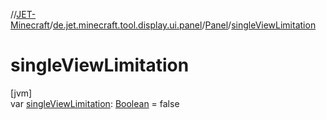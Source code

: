 //[JET-Minecraft](../../../index.md)/[de.jet.minecraft.tool.display.ui.panel](../index.md)/[Panel](index.md)/[singleViewLimitation](single-view-limitation.md)

# singleViewLimitation

[jvm]\
var [singleViewLimitation](single-view-limitation.md): [Boolean](https://kotlinlang.org/api/latest/jvm/stdlib/kotlin/-boolean/index.html) = false
